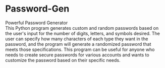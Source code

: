 # Password-Gen
Powerful Password Generator  
This Python program generates custom and random passwords based on the user's input for the number of digits, letters, and symbols desired. The user can specify how many characters of each type they want in the password, and the program will generate a randomized password that meets those specifications. This program can be useful for anyone who needs to create secure passwords for various accounts and wants to customize the password based on their specific needs.
